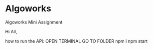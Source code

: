 # Algoworks
Algoworks Mini Assignment

Hi All,

how to run the APi:
OPEN TERMINAL
GO TO FOLDER
npm i
npm start
